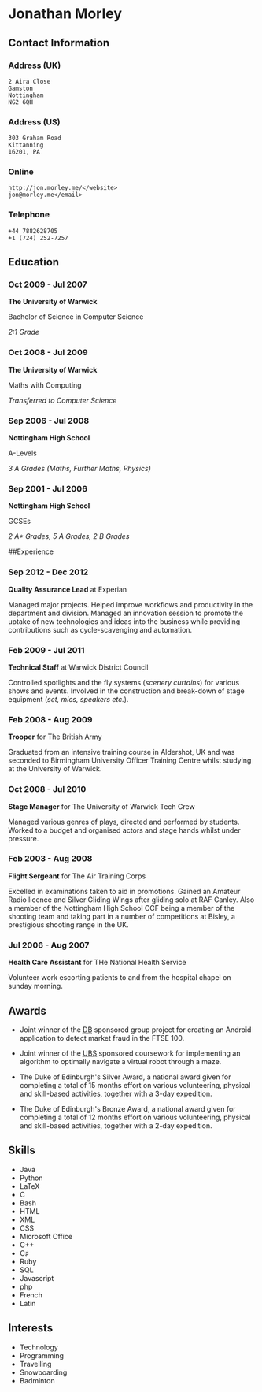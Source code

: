 # Jonathan Morley

## Contact Information
### Address (UK)

	2 Aira Close
	Gamston
	Nottingham
	NG2 6QH

### Address (US)
	303 Graham Road
	Kittanning
	16201, PA

### Online
	http://jon.morley.me/</website>
	jon@morley.me</email>
	
### Telephone
	+44 7882628705
	+1 (724) 252-7257
	
## Education
	
### Oct 2009 - Jul 2007

**The University of Warwick**

Bachelor of Science in Computer Science

_2:1 Grade_

### Oct 2008 - Jul 2009

**The University of Warwick**

Maths with Computing

_Transferred to Computer Science_

### Sep 2006 - Jul 2008

**Nottingham High School**

A-Levels

_3 A Grades (Maths, Further Maths, Physics)_

### Sep 2001 - Jul 2006

**Nottingham High School**

GCSEs

_2 A* Grades, 5 A Grades, 2 B Grades_

##Experience

### Sep 2012 - Dec 2012

**Quality Assurance Lead** at Experian

Managed major projects. Helped improve workflows and productivity in the department and division. Managed an innovation session to promote the uptake of new technologies and ideas into the business while providing contributions such as cycle-scavenging and automation.

### Feb 2009 - Jul 2011

**Technical Staff** at Warwick District Council

Controlled spotlights and the fly systems (<i>scenery curtains</i>) for various shows and events. Involved in the construction and break-down of stage equipment (<i>set, mics, speakers etc.</i>).

### Feb 2008 - Aug 2009

**Trooper** for The British Army

Graduated from an intensive training course in Aldershot, UK and was seconded to Birmingham University Officer Training Centre whilst studying at the University of Warwick.

### Oct 2008 - Jul 2010

**Stage Manager** for The University of Warwick Tech Crew

Managed various genres of plays, directed and performed by students. Worked to a budget and organised actors and stage hands whilst under pressure.

### Feb 2003 - Aug 2008

**Flight Sergeant** for The Air Training Corps

Excelled in examinations taken to aid in promotions. Gained an Amateur Radio licence and Silver Gliding Wings after gliding solo at RAF Canley. Also a member of the Nottingham High School CCF being a member of the shooting team and taking part in a number of competitions at Bisley, a prestigious shooting range in the UK.

### Jul 2006 - Aug 2007

**Health Care Assistant** for THe National Health Service

Volunteer work escorting patients to and from the hospital chapel on sunday morning.

## Awards

* Joint winner of the <abbr title="Deutsche Bank">DB</abbr> sponsored group project for creating an Android application to detect market fraud in the FTSE 100.

* Joint winner of the <abbr title="Union Bank of Switzerland">UBS</abbr> sponsored coursework for implementing an algorithm to optimally navigate a virtual robot through a maze.

* The Duke of Edinburgh's Silver Award, a national award given for completing a total of 15 months effort on various volunteering, physical and skill-based activities, together with a 3-day expedition.

* The Duke of Edinburgh's Bronze Award, a national award given for completing a total of 12 months effort on various volunteering, physical and skill-based activities, together with a 2-day expedition.


## Skills

* Java
* Python
* LaTeX
* C
* Bash
* HTML
* XML
* CSS
* Microsoft Office
* C++
* C♯
* Ruby
* SQL
* Javascript
* php
* French
* Latin

## Interests

* Technology
* Programming
* Travelling
* Snowboarding
* Badminton